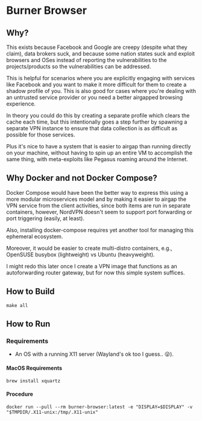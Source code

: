 # Burner Browser

## Why?

This exists because Facebook and Google are creepy (despite what they claim),
data brokers suck, and because some nation states suck and exploit browsers
and OSes instead of reporting the vulnerabilities to the projects/products so
the vulnerabilities can be addressed.

This is helpful for scenarios where you are explicitly engaging with services
like Facebook and you want to make it more difficult for them to create a
shadow profile of you. This is also good for cases where you're dealing with
an untrusted service provider or you need a better airgapped browsing
experience.

In theory you could do this by creating a separate profile which clears the
cache each time, but this intentionally goes a step further by spawning a
separate VPN instance to ensure that data collection is as difficult as
possible for those services.

Plus it's nice to have a system that is easier to airgap than running directly
on your machine, without having to spin up an entire VM to accomplish the same
thing, with meta-exploits like Pegasus roaming around the Internet.

## Why Docker and not Docker Compose?

Docker Compose would have been the better way to express this using a more
modular microservices model and by making it easier to airgap the VPN service
from the client activities, since both items are run in separate containers,
however, NordVPN doesn't seem to support port forwarding or port triggering
(easily, at least).

Also, installing docker-compose requires yet another tool for managing this
ephemeral ecosystem.

Moreover, it would be easier to create multi-distro containers, e.g., OpenSUSE
busybox (lightweight) vs Ubuntu (heavyweight).

I might redo this later once I create a VPN image that functions as an
autoforwarding router gateway, but for now this simple system suffices.

## How to Build

```shell
make all
```

## How to Run

### Requirements

* An OS with a running X11 server (Wayland's ok too I guess.. 😜).

#### MacOS Requirements

```shell
brew install xquartz
```

#### Procedure

```shell
docker run --pull --rm burner-browser:latest -e "DISPLAY=$DISPLAY" -v "$TMPDIR/.X11-unix:/tmp/.X11-unix"
```
